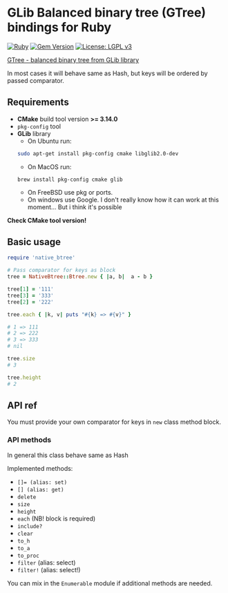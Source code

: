 # GLib Balanced binary tree (GTree) bindings for Ruby

[![Ruby](https://github.com/unixs/ruby-native-btree/actions/workflows/main.yml/badge.svg)](https://github.com/unixs/ruby-native-btree/actions/workflows/main.yml)
[![Gem Version](https://badge.fury.io/rb/native_btree.svg)](https://badge.fury.io/rb/native_btree)
[![License: LGPL v3](https://img.shields.io/badge/License-LGPL%20v3-blue.svg)](https://www.gnu.org/licenses/lgpl-3.0)


[GTree - balanced binary tree from GLib library](https://docs.gtk.org/glib/struct.Tree.html)

In most cases it will behave same as Hash, but keys will be ordered by passed comparator.

## Requirements

* **CMake** build tool version **>= 3.14.0**
* `pkg-config` tool
* **GLib** library
  * On Ubuntu run:
  ```bash
  sudo apt-get install pkg-config cmake libglib2.0-dev
  ```
  * On MacOS run:
  ```
  brew install pkg-config cmake glib
  ```
  * On FreeBSD use pkg or ports.
  * On windows use Google. I don't really know how it can work at this moment... But i think it's possible

**Check CMake tool version!**

## Basic usage

```ruby
require 'native_btree'

# Pass comparator for keys as block
tree = NativeBtree::Btree.new { |a, b|  a - b }

tree[1] = '111'
tree[3] = '333'
tree[2] = '222'

tree.each { |k, v| puts "#{k} => #{v}" }

# 1 => 111
# 2 => 222
# 3 => 333
# nil

tree.size
# 3

tree.height
# 2
```

## API ref

You must provide your own comparator for keys in `new` class method block.

### API methods

In general this class behave same as Hash

Implemented methods:

* `[]= (alias: set)`
* `[] (alias: get)`
* `delete`
* `size`
* `height`
* `each` (NB! block is required)
* `include?`
* `clear`
* `to_h`
* `to_a`
* `to_proc`
* `filter` (alias: select)
* `filter!` (alias: select!)

You can mix in the `Enumerable` module if additional methods are needed.
